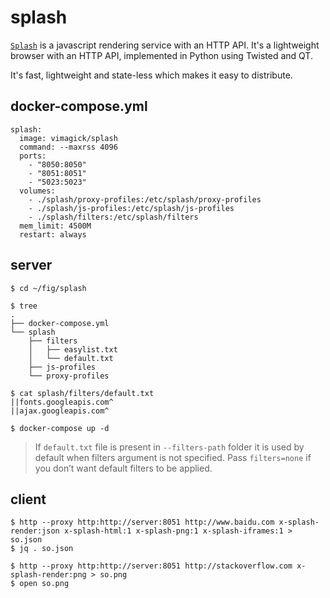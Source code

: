 splash
======

[`Splash`][1] is a javascript rendering service with an HTTP API. It's a
lightweight browser with an HTTP API, implemented in Python using Twisted and
QT.

It's fast, lightweight and state-less which makes it easy to distribute.

## docker-compose.yml

```
splash:
  image: vimagick/splash
  command: --maxrss 4096
  ports:
    - "8050:8050"
    - "8051:8051"
    - "5023:5023"
  volumes:
    - ./splash/proxy-profiles:/etc/splash/proxy-profiles
    - ./splash/js-profiles:/etc/splash/js-profiles
    - ./splash/filters:/etc/splash/filters
  mem_limit: 4500M
  restart: always
```

## server

```
$ cd ~/fig/splash

$ tree
.
├── docker-compose.yml
└── splash
    ├── filters
    │   ├── easylist.txt
    │   └── default.txt
    ├── js-profiles
    └── proxy-profiles

$ cat splash/filters/default.txt
||fonts.googleapis.com^
||ajax.googleapis.com^

$ docker-compose up -d
```

> If `default.txt` file is present in `--filters-path` folder it is used by default
> when filters argument is not specified. Pass `filters=none` if you don’t want
> default filters to be applied.

## client

```
$ http --proxy http:http://server:8051 http://www.baidu.com x-splash-render:json x-splash-html:1 x-splash-png:1 x-splash-iframes:1 > so.json
$ jq . so.json

$ http --proxy http:http://server:8051 http://stackoverflow.com x-splash-render:png > so.png
$ open so.png
```

[1]: http://splash.readthedocs.org/en/latest/
